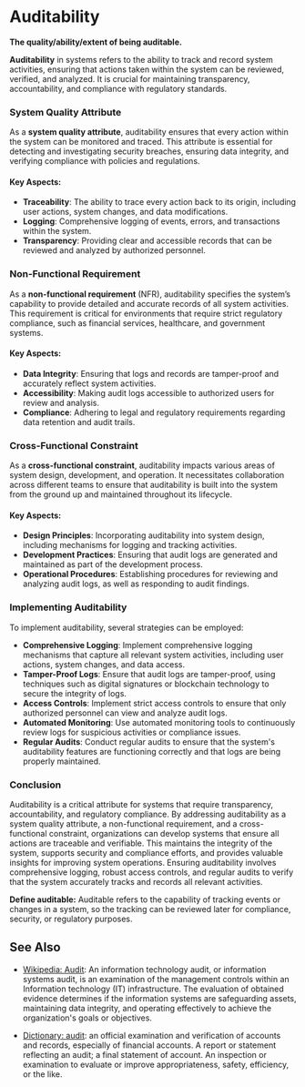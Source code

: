 # Auditability

**The quality/ability/extent of being auditable.**

<span data-chatgpt-prompt="auditability + template">

**Auditability** in systems refers to the ability to track and record system activities, ensuring that actions taken within the system can be reviewed, verified, and analyzed. It is crucial for maintaining transparency, accountability, and compliance with regulatory standards.

### System Quality Attribute

As a **system quality attribute**, auditability ensures that every action within the system can be monitored and traced. This attribute is essential for detecting and investigating security breaches, ensuring data integrity, and verifying compliance with policies and regulations.

#### Key Aspects:
- **Traceability**: The ability to trace every action back to its origin, including user actions, system changes, and data modifications.
- **Logging**: Comprehensive logging of events, errors, and transactions within the system.
- **Transparency**: Providing clear and accessible records that can be reviewed and analyzed by authorized personnel.

### Non-Functional Requirement

As a **non-functional requirement** (NFR), auditability specifies the system’s capability to provide detailed and accurate records of all system activities. This requirement is critical for environments that require strict regulatory compliance, such as financial services, healthcare, and government systems.

#### Key Aspects:
- **Data Integrity**: Ensuring that logs and records are tamper-proof and accurately reflect system activities.
- **Accessibility**: Making audit logs accessible to authorized users for review and analysis.
- **Compliance**: Adhering to legal and regulatory requirements regarding data retention and audit trails.

### Cross-Functional Constraint

As a **cross-functional constraint**, auditability impacts various areas of system design, development, and operation. It necessitates collaboration across different teams to ensure that auditability is built into the system from the ground up and maintained throughout its lifecycle.

#### Key Aspects:
- **Design Principles**: Incorporating auditability into system design, including mechanisms for logging and tracking activities.
- **Development Practices**: Ensuring that audit logs are generated and maintained as part of the development process.
- **Operational Procedures**: Establishing procedures for reviewing and analyzing audit logs, as well as responding to audit findings.

### Implementing Auditability

To implement auditability, several strategies can be employed:
- **Comprehensive Logging**: Implement comprehensive logging mechanisms that capture all relevant system activities, including user actions, system changes, and data access.
- **Tamper-Proof Logs**: Ensure that audit logs are tamper-proof, using techniques such as digital signatures or blockchain technology to secure the integrity of logs.
- **Access Controls**: Implement strict access controls to ensure that only authorized personnel can view and analyze audit logs.
- **Automated Monitoring**: Use automated monitoring tools to continuously review logs for suspicious activities or compliance issues.
- **Regular Audits**: Conduct regular audits to ensure that the system's auditability features are functioning correctly and that logs are being properly maintained.

### Conclusion

Auditability is a critical attribute for systems that require transparency, accountability, and regulatory compliance. By addressing auditability as a system quality attribute, a non-functional requirement, and a cross-functional constraint, organizations can develop systems that ensure all actions are traceable and verifiable. This maintains the integrity of the system, supports security and compliance efforts, and provides valuable insights for improving system operations. Ensuring auditability involves comprehensive logging, robust access controls, and regular audits to verify that the system accurately tracks and records all relevant activities.

</span>

**Define auditable:** <span data-chatgpt-prompt="define auditable (computers and software)">Auditable refers to the capability of tracking events or changes in a system, so the tracking can be reviewed later for compliance, security, or regulatory purposes.</span>

## See Also

* [Wikipedia: Audit](https://wikipedia.org/wiki/Audit): An information technology audit, or information systems audit, is an examination of the management controls within an Information technology (IT) infrastructure. The evaluation of obtained evidence determines if the information systems are safeguarding assets, maintaining data integrity, and operating effectively to achieve the organization's goals or objectives.

* [Dictionary: audit](https://www.dictionary.com/browse/audit): an official examination and verification of accounts and records, especially of financial accounts. A report or statement reflecting an audit; a final statement of account. An inspection or examination to evaluate or improve appropriateness, safety, efficiency, or the like.
